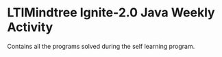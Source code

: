 # LTIMindtree Ignite-2.0 Java Weekly Activity

Contains all the programs solved during the self learning program.

